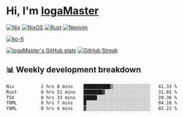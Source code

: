 # Hi, I'm [IogaMaster](https://youtube.com/IogaMaster)  

[![Nix](https://img.shields.io/badge/NIX-5277C3.svg?style=for-the-badge&logo=NixOS&logoColor=white)](https://builtwithnix.org/)
[![NixOS](https://img.shields.io/badge/NIXOS-5277C3.svg?style=for-the-badge&logo=NixOS&logoColor=white)](https://nixos.org/)
[![Rust](https://img.shields.io/badge/rust-%23000000.svg?style=for-the-badge&logo=rust&logoColor=white)](https://www.rust-lang.org/)
[![Neovim](https://img.shields.io/badge/NeoVim-%2357A143.svg?&style=for-the-badge&logo=neovim&logoColor=white)](https://github.com/neovim/neovim)

[![ko-fi](https://ko-fi.com/img/githubbutton_sm.svg)](https://ko-fi.com/X8X2P08GZ)

[![IogaMaster's GitHub stats](https://github-readme-stats.vercel.app/api?username=IogaMaster&show_icons=true&bg_color=1e1e2e&text_color=cdd6f4&icon_color=cba6f7&title_color=94e2d5)](https://github.com/IogaMaster)
[![GitHub Streak](https://streak-stats.demolab.com?user=IogaMaster&theme=catppuccin-mocha&hide_border=false&date_format=M%20j%5B%2C%20Y%5D)](https://git.io/streak-stats)


## 📊 Weekly development breakdown

<!--START_SECTION:wakaweek-->

```txt
Nix          1 hrs 8 mins    ██████████▒░░░░░░░░░░░░░░   41.33 %
Rust         0 hrs 51 mins   ███████▓░░░░░░░░░░░░░░░░░   31.01 %
TSX          0 hrs 33 mins   █████░░░░░░░░░░░░░░░░░░░░   20.36 %
TOML         0 hrs 7 mins    █░░░░░░░░░░░░░░░░░░░░░░░░   04.16 %
YAML         0 hrs 4 mins    ▓░░░░░░░░░░░░░░░░░░░░░░░░   02.22 %
```

<!--END_SECTION:wakaweek-->
